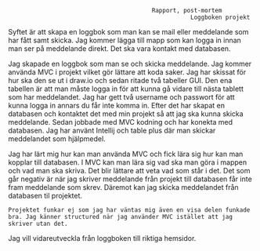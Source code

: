                                              Rapport, post-mortem
 				                                      	Loggboken projekt 

 Syftet är att skapa en loggbok som man kan se mail eller meddelande som har fått samt skicka. Jag kommer lägga till mapp som kan logga in innan 
 man ser på meddelande direkt. Det ska vara kontakt med databasen.

 Jag skapade en loggbok som man se och skicka meddelande. Jag kommer använda MVC i projekt vilket gör lättare att koda saker. 
 Jag har skissat för hur ska den se ut i draw.io och sedan ritade två tabeller GUI. Den ena tabellen är att  man måste logga in för 
 att kunna gå vidare till nästa tablett som har meddelandet. Jag har gett två username och passwort för att kunna logga in annars du får inte komma in. 
 Efter det har skapat en databasen och kontaktet det med min projekt så att jag ska kunna skicka meddelande. Sedan jobbade med MVC kodning och har konekta med databasen.
 Jag har använt Intellij och table plus där man skickar meddelandet som hjälpmedel.

 Jag har lärt mig hur kan man använda MVC och fick lära sig hur kan man kopplar till databasen. I MVC kan man lära sig vad ska man göra i mappen  och vad man ska skriva. Det blir lättare att veta vad som står i det. 
 Det som går negativ är när jag skriver meddelande från projekt till databasen får inte   fram meddelande som skrev. Däremot kan jag skicka meddelandet från databasen til projektet. 

	Projektet funkar ej som jag har väntas mig även en visa delen funkade bra. Jag känner structured när jag använder MVC istället att jag skriver utan det. 
  Jag vill vidareutveckla från loggboken till riktiga hemsidor. 



